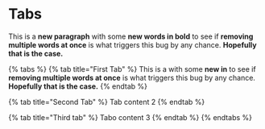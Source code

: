 # Tabs

This is a **new paragraph** with some **new words in bold** to see if **removing multiple words at once** is what triggers this bug by any chance. **Hopefully that is the case.**

{% tabs %}
{% tab title="First Tab" %}
This is a  with some **new in** to see if **removing multiple words at once** is what triggers this bug by any chance. **Hopefully that is the case.**
{% endtab %}

{% tab title="Second Tab" %}
Tab content 2
{% endtab %}

{% tab title="Third tab" %}
Tabo content 3
{% endtab %}
{% endtabs %}
